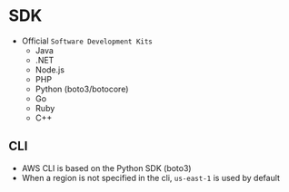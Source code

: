 # SDK

- Official `Software Development Kits`
  - Java
  - .NET
  - Node.js
  - PHP
  - Python (boto3/botocore)
  - Go
  - Ruby
  - C++

## CLI

- AWS CLI is based on the Python SDK (boto3)
- When a region is not specified in the cli, `us-east-1` is used by default
